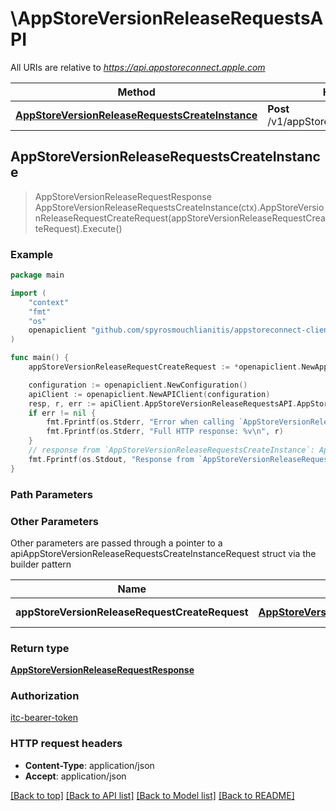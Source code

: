 # \AppStoreVersionReleaseRequestsAPI

All URIs are relative to *https://api.appstoreconnect.apple.com*

Method | HTTP request | Description
------------- | ------------- | -------------
[**AppStoreVersionReleaseRequestsCreateInstance**](AppStoreVersionReleaseRequestsAPI.md#AppStoreVersionReleaseRequestsCreateInstance) | **Post** /v1/appStoreVersionReleaseRequests | 



## AppStoreVersionReleaseRequestsCreateInstance

> AppStoreVersionReleaseRequestResponse AppStoreVersionReleaseRequestsCreateInstance(ctx).AppStoreVersionReleaseRequestCreateRequest(appStoreVersionReleaseRequestCreateRequest).Execute()



### Example

```go
package main

import (
	"context"
	"fmt"
	"os"
	openapiclient "github.com/spyrosmouchlianitis/appstoreconnect-client"
)

func main() {
	appStoreVersionReleaseRequestCreateRequest := *openapiclient.NewAppStoreVersionReleaseRequestCreateRequest(*openapiclient.NewAppStoreVersionReleaseRequestCreateRequestData("Type_example", *openapiclient.NewAlternativeDistributionPackageCreateRequestDataRelationships(*openapiclient.NewAlternativeDistributionPackageCreateRequestDataRelationshipsAppStoreVersion(*openapiclient.NewAlternativeDistributionPackageCreateRequestDataRelationshipsAppStoreVersionData("Type_example", "Id_example"))))) // AppStoreVersionReleaseRequestCreateRequest | AppStoreVersionReleaseRequest representation

	configuration := openapiclient.NewConfiguration()
	apiClient := openapiclient.NewAPIClient(configuration)
	resp, r, err := apiClient.AppStoreVersionReleaseRequestsAPI.AppStoreVersionReleaseRequestsCreateInstance(context.Background()).AppStoreVersionReleaseRequestCreateRequest(appStoreVersionReleaseRequestCreateRequest).Execute()
	if err != nil {
		fmt.Fprintf(os.Stderr, "Error when calling `AppStoreVersionReleaseRequestsAPI.AppStoreVersionReleaseRequestsCreateInstance``: %v\n", err)
		fmt.Fprintf(os.Stderr, "Full HTTP response: %v\n", r)
	}
	// response from `AppStoreVersionReleaseRequestsCreateInstance`: AppStoreVersionReleaseRequestResponse
	fmt.Fprintf(os.Stdout, "Response from `AppStoreVersionReleaseRequestsAPI.AppStoreVersionReleaseRequestsCreateInstance`: %v\n", resp)
}
```

### Path Parameters



### Other Parameters

Other parameters are passed through a pointer to a apiAppStoreVersionReleaseRequestsCreateInstanceRequest struct via the builder pattern


Name | Type | Description  | Notes
------------- | ------------- | ------------- | -------------
 **appStoreVersionReleaseRequestCreateRequest** | [**AppStoreVersionReleaseRequestCreateRequest**](AppStoreVersionReleaseRequestCreateRequest.md) | AppStoreVersionReleaseRequest representation | 

### Return type

[**AppStoreVersionReleaseRequestResponse**](AppStoreVersionReleaseRequestResponse.md)

### Authorization

[itc-bearer-token](../README.md#itc-bearer-token)

### HTTP request headers

- **Content-Type**: application/json
- **Accept**: application/json

[[Back to top]](#) [[Back to API list]](../README.md#documentation-for-api-endpoints)
[[Back to Model list]](../README.md#documentation-for-models)
[[Back to README]](../README.md)

